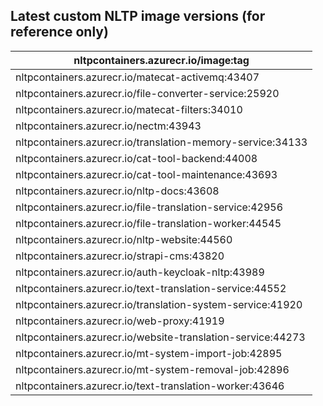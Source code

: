 ## Latest custom NLTP image versions (for reference only)

| **nltpcontainers.azurecr.io/image:tag** |
|-|
| nltpcontainers.azurecr.io/matecat-activemq:43407 |
| nltpcontainers.azurecr.io/file-converter-service:25920 |
| nltpcontainers.azurecr.io/matecat-filters:34010 |
| nltpcontainers.azurecr.io/nectm:43943 |
| nltpcontainers.azurecr.io/translation-memory-service:34133 |
| nltpcontainers.azurecr.io/cat-tool-backend:44008 |
| nltpcontainers.azurecr.io/cat-tool-maintenance:43693 |
| nltpcontainers.azurecr.io/nltp-docs:43608 |
| nltpcontainers.azurecr.io/file-translation-service:42956 |
| nltpcontainers.azurecr.io/file-translation-worker:44545 |
| nltpcontainers.azurecr.io/nltp-website:44560 |
| nltpcontainers.azurecr.io/strapi-cms:43820 |
| nltpcontainers.azurecr.io/auth-keycloak-nltp:43989 |
| nltpcontainers.azurecr.io/text-translation-service:44552 |
| nltpcontainers.azurecr.io/translation-system-service:41920 |
| nltpcontainers.azurecr.io/web-proxy:41919 |
| nltpcontainers.azurecr.io/website-translation-service:44273 |
| nltpcontainers.azurecr.io/mt-system-import-job:42895 |
| nltpcontainers.azurecr.io/mt-system-removal-job:42896 |
| nltpcontainers.azurecr.io/text-translation-worker:43646 |

